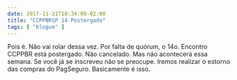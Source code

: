 ```yaml
---
date: 2017-11-21T18:34:09-02:00
title: "CCPPBRSP 14 Postergado"
tags: [ "blogue" ]
---
```

Pois é. Não vai rolar dessa vez. Por falta de quórum, o 14o. Encontro CCPPBR está postergado. Não cancelado. Mas não acontecerá essa semana. Se você já se inscreveu não se preocupe. Iremos realizar o estorno das compras do PagSeguro. Basicamente é isso.
